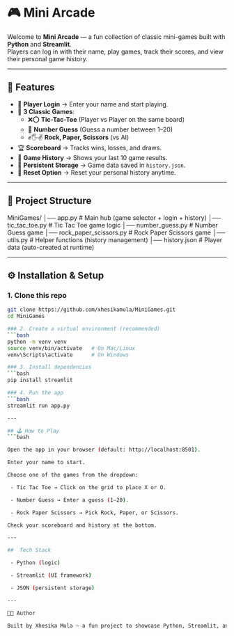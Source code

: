 # 🎮 Mini Arcade  

Welcome to **Mini Arcade** — a fun collection of classic mini-games built with **Python** and **Streamlit**.  
Players can log in with their name, play games, track their scores, and view their personal game history.  

---

## 🚀 Features  

- 📝 **Player Login** → Enter your name and start playing.  
- 🎲 **3 Classic Games**:  
  - ❌⭕ **Tic-Tac-Toe** (Player vs Player on the same board)  
  - 🔢 **Number Guess** (Guess a number between 1–20)  
  - ✊🖐️✌ **Rock, Paper, Scissors** (vs AI)  
- 🏆 **Scoreboard** → Tracks wins, losses, and draws.  
- 📜 **Game History** → Shows your last 10 game results.  
- 💾 **Persistent Storage** → Game data saved in `history.json`.  
- 🔄 **Reset Option** → Reset your personal history anytime.  

---

## 📂 Project Structure  
MiniGames/
│── app.py # Main hub (game selector + login + history)
│── tic_tac_toe.py # Tic Tac Toe game logic
│── number_guess.py # Number Guess game
│── rock_paper_scissors.py # Rock Paper Scissors game
│── utils.py # Helper functions (history management)
│── history.json # Player data (auto-created at runtime)

---

## ⚙️ Installation & Setup  

### 1. Clone this repo
```bash
git clone https://github.com/xhesikamula/MiniGames.git
cd MiniGames

### 2. Create a virtual environment (recommended)
```bash
python -m venv venv
source venv/bin/activate   # On Mac/Linux
venv\Scripts\activate      # On Windows

### 3. Install dependencies
```bash
pip install streamlit

### 4. Run the app
```bash
streamlit run app.py

---

## 🕹️ How to Play
```bash

Open the app in your browser (default: http://localhost:8501).

Enter your name to start.

Choose one of the games from the dropdown:

 - Tic Tac Toe → Click on the grid to place X or O.

 - Number Guess → Enter a guess (1–20).

 - Rock Paper Scissors → Pick Rock, Paper, or Scissors.

Check your scoreboard and history at the bottom.

---

##  Tech Stack

 - Python (logic)

 - Streamlit (UI framework)

 - JSON (persistent storage)

---

👨‍💻 Author

Built by Xhesika Mula — a fun project to showcase Python, Streamlit, and interactive app development.


